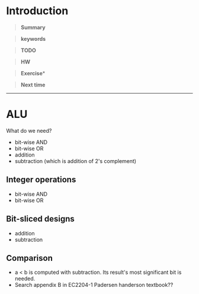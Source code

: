 # Introduction 

>**Summary**
>

>**keywords**
>

>**TODO**
>

> **HW**

>**Exercise*** 
>

> **Next time**
> 

**********


# ALU
What do we need?
* bit-wise AND
* bit-wise OR
* addition
* subtraction (which is addition of 2's complement)

## Integer operations
* bit-wise AND
* bit-wise OR

## Bit-sliced designs
* addition
* subtraction

## Comparison
* a &lt; b is computed with subtraction. Its result's most significant bit is needed. 
* Search appendix B in EC2204-1 Padersen handerson textbook??
